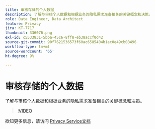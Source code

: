 ```yaml
---
title: 审核存储的个人数据
description: 了解与审核个人数据和根据业务的隐私需求准备相关的关键概念和决策。
role: Data Engineer, Data Architect
feature: Privacy
jira: KT-7717
thumbnail: 336076.png
exl-id: c5533831-5bba-45c6-8ff8-eb38accf0d42
source-git-commit: 90f7621536573f60ac6585404b1ac0e49cb08496
workflow-type: tm+mt
source-wordcount: '65'
ht-degree: 9%

---
```


# 审核存储的个人数据

了解与审核个人数据和根据业务的隐私需求准备相关的关键概念和决策。

>[!VIDEO](https://video.tv.adobe.com/v/336076?quality=12&learn=on)

欲知更多信息，请访问 [Privacy Service文档](https://experienceleague.adobe.com/docs/experience-platform/privacy/home.html?lang=zh-Hans)